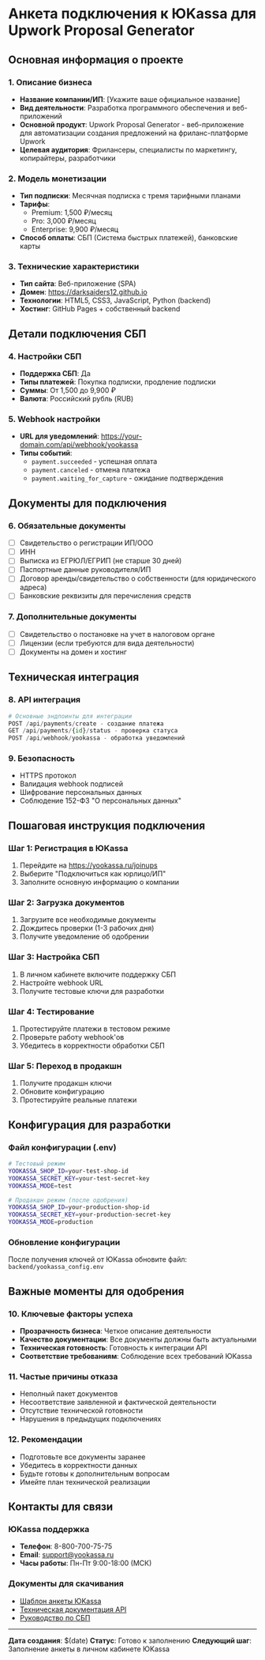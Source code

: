 # Анкета подключения к ЮKassa для Upwork Proposal Generator

## Основная информация о проекте

### 1. Описание бизнеса
- **Название компании/ИП**: [Укажите ваше официальное название]
- **Вид деятельности**: Разработка программного обеспечения и веб-приложений
- **Основной продукт**: Upwork Proposal Generator - веб-приложение для автоматизации создания предложений на фриланс-платформе Upwork
- **Целевая аудитория**: Фрилансеры, специалисты по маркетингу, копирайтеры, разработчики

### 2. Модель монетизации
- **Тип подписки**: Месячная подписка с тремя тарифными планами
- **Тарифы**:
  - Premium: 1,500 ₽/месяц
  - Pro: 3,000 ₽/месяц  
  - Enterprise: 9,900 ₽/месяц
- **Способ оплаты**: СБП (Система быстрых платежей), банковские карты

### 3. Технические характеристики
- **Тип сайта**: Веб-приложение (SPA)
- **Домен**: https://darksaiders12.github.io
- **Технологии**: HTML5, CSS3, JavaScript, Python (backend)
- **Хостинг**: GitHub Pages + собственный backend

## Детали подключения СБП

### 4. Настройки СБП
- **Поддержка СБП**: Да
- **Типы платежей**: Покупка подписки, продление подписки
- **Суммы**: От 1,500 до 9,900 ₽
- **Валюта**: Российский рубль (RUB)

### 5. Webhook настройки
- **URL для уведомлений**: https://your-domain.com/api/webhook/yookassa
- **Типы событий**:
  - `payment.succeeded` - успешная оплата
  - `payment.canceled` - отмена платежа
  - `payment.waiting_for_capture` - ожидание подтверждения

## Документы для подключения

### 6. Обязательные документы
- [ ] Свидетельство о регистрации ИП/ООО
- [ ] ИНН
- [ ] Выписка из ЕГРЮЛ/ЕГРИП (не старше 30 дней)
- [ ] Паспортные данные руководителя/ИП
- [ ] Договор аренды/свидетельство о собственности (для юридического адреса)
- [ ] Банковские реквизиты для перечисления средств

### 7. Дополнительные документы
- [ ] Свидетельство о постановке на учет в налоговом органе
- [ ] Лицензии (если требуются для вида деятельности)
- [ ] Документы на домен и хостинг

## Техническая интеграция

### 8. API интеграция
```python
# Основные эндпоинты для интеграции
POST /api/payments/create - создание платежа
GET /api/payments/{id}/status - проверка статуса
POST /api/webhook/yookassa - обработка уведомлений
```

### 9. Безопасность
- HTTPS протокол
- Валидация webhook подписей
- Шифрование персональных данных
- Соблюдение 152-ФЗ "О персональных данных"

## Пошаговая инструкция подключения

### Шаг 1: Регистрация в ЮKassa
1. Перейдите на https://yookassa.ru/joinups
2. Выберите "Подключиться как юрлицо/ИП"
3. Заполните основную информацию о компании

### Шаг 2: Загрузка документов
1. Загрузите все необходимые документы
2. Дождитесь проверки (1-3 рабочих дня)
3. Получите уведомление об одобрении

### Шаг 3: Настройка СБП
1. В личном кабинете включите поддержку СБП
2. Настройте webhook URL
3. Получите тестовые ключи для разработки

### Шаг 4: Тестирование
1. Протестируйте платежи в тестовом режиме
2. Проверьте работу webhook'ов
3. Убедитесь в корректности обработки СБП

### Шаг 5: Переход в продакшн
1. Получите продакшн ключи
2. Обновите конфигурацию
3. Протестируйте реальные платежи

## Конфигурация для разработки

### Файл конфигурации (.env)
```bash
# Тестовый режим
YOOKASSA_SHOP_ID=your-test-shop-id
YOOKASSA_SECRET_KEY=your-test-secret-key
YOOKASSA_MODE=test

# Продакшн режим (после одобрения)
YOOKASSA_SHOP_ID=your-production-shop-id
YOOKASSA_SECRET_KEY=your-production-secret-key
YOOKASSA_MODE=production
```

### Обновление конфигурации
После получения ключей от ЮKassa обновите файл:
`backend/yookassa_config.env`

## Важные моменты для одобрения

### 10. Ключевые факторы успеха
- **Прозрачность бизнеса**: Четкое описание деятельности
- **Качество документации**: Все документы должны быть актуальными
- **Техническая готовность**: Готовность к интеграции API
- **Соответствие требованиям**: Соблюдение всех требований ЮKassa

### 11. Частые причины отказа
- Неполный пакет документов
- Несоответствие заявленной и фактической деятельности
- Отсутствие технической готовности
- Нарушения в предыдущих подключениях

### 12. Рекомендации
- Подготовьте все документы заранее
- Убедитесь в корректности данных
- Будьте готовы к дополнительным вопросам
- Имейте план технической реализации

## Контакты для связи

### ЮKassa поддержка
- **Телефон**: 8-800-700-75-75
- **Email**: support@yookassa.ru
- **Часы работы**: Пн-Пт 9:00-18:00 (МСК)

### Документы для скачивания
- [Шаблон анкеты ЮKassa](https://yookassa.ru/docs/guides/merchant-onboarding)
- [Техническая документация API](https://yookassa.ru/docs/api)
- [Руководство по СБП](https://yookassa.ru/docs/guides/sbp)

---

**Дата создания**: $(date)
**Статус**: Готово к заполнению
**Следующий шаг**: Заполнение анкеты в личном кабинете ЮKassa 